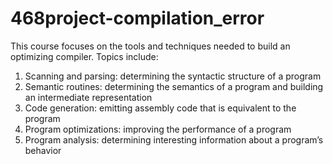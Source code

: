 # 468project-compilation_error
This course focuses on the tools and techniques needed to build an optimizing compiler. 
Topics include:

1. Scanning and parsing: determining the syntactic structure of a program
2. Semantic routines: determining the semantics of a program and building an intermediate representation
3. Code generation: emitting assembly code that is equivalent to the program
4. Program optimizations: improving the performance of a program
5. Program analysis: determining interesting information about a program’s behavior
